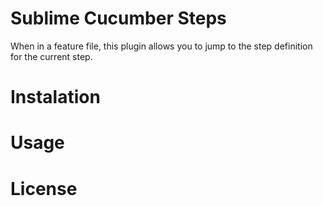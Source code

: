# Sublime Cucumber Steps
When in a feature file, this plugin allows you to jump to the step definition
for the current step.

# Instalation
# Usage
# License
